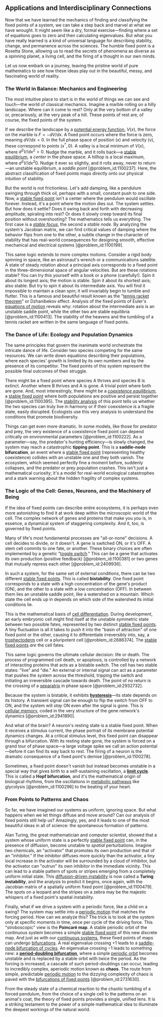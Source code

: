 ## Applications and Interdisciplinary Connections

Now that we have learned the mechanics of finding and classifying the fixed points of a system, we can take a step back and marvel at what we have wrought. It might seem like a dry, formal exercise—finding where a set of equations goes to zero and then calculating eigenvalues. But what you have really learned is a kind of universal language for describing stability, change, and permanence across the sciences. The humble fixed point is a Rosetta Stone, allowing us to read the secrets of phenomena as diverse as a spinning planet, a living cell, and the firing of a thought in our own minds.

Let us now embark on a journey, leaving the pristine world of pure mathematics to see how these ideas play out in the beautiful, messy, and fascinating world of reality.

### The World in Balance: Mechanics and Engineering

The most intuitive place to start is in the world of things we can see and touch—the world of classical mechanics. Imagine a marble rolling on a hilly landscape. Where can it come to rest? Only at the very bottom of a valley or, precariously, at the very peak of a hill. These points of rest are, of course, the fixed points of the system.

If we describe the landscape by a [potential energy function](@article_id:165737), $V(x)$, the force on the marble is $F = -dV/dx$. A fixed point occurs where the force is zero, meaning $dV/dx = 0$. In the full phase space of position ($x$) and velocity ($v$), these correspond to points $(x^*, 0)$. A valley is a local minimum of $V(x)$, where $d^2V/dx^2 > 0$. Nudge the marble, and it rolls back—a [stable equilibrium](@article_id:268985), a *center* in the phase space. A hilltop is a local maximum, where $d^2V/dx^2  0$. Nudge it ever so slightly, and it rolls away, never to return—an unstable equilibrium, a *saddle point* [@problem_id:1100237]. Here, the abstract classification of fixed points maps directly onto our physical intuition of stability.

But the world is not frictionless. Let's add damping, like a pendulum swinging through thick oil, perhaps with a small, constant push to one side. Now, a [stable fixed point](@article_id:272068) isn't a center where the pendulum would oscillate forever. Instead, it's a point where the motion dies out. The system settles. But *how* does it settle? Does it swing back and forth with decreasing amplitude, spiraling into rest? Or does it slowly creep toward its final position without overshooting? The mathematics tells us everything. The first case is a *[stable focus](@article_id:273746)*, the second a *stable node*. By analyzing the system's Jacobian matrix, we can find critical values of damping where the behavior flips from one to the other, a subtle change in the character of stability that has real-world consequences for designing smooth, effective mechanical and electrical systems [@problem_id:1100199].

This same logic extends to more complex motions. Consider a rigid body spinning in space, like an astronaut's wrench or a communications satellite. A state of steady rotation about a principal axis corresponds to a fixed point in the three-dimensional space of angular velocities. But are these rotations stable? You can try this yourself with a book or a phone (carefully!). Spin it about its longest axis; the motion is stable. Spin it about its shortest axis; also stable. But try to spin it about its intermediate axis. You will find it impossible to maintain a clean spin; it will invariably begin to tumble and flutter. This is a famous and beautiful result known as the "[tennis racket theorem](@article_id:157696)" or Dzhanibekov effect. Analysis of the fixed points of Euler's [equations of motion](@article_id:170226) reveals why: rotation about the intermediate axis is an unstable saddle point, while the other two are stable equilibria [@problem_id:1100413]. The stability of the heavens and the tumbling of a tennis racket are written in the same language of fixed points.

### The Dance of Life: Ecology and Population Dynamics

The same principles that govern the inanimate world orchestrate the intricate dance of life. Consider two species competing for the same resources. We can write down equations describing their populations, where each species' growth is limited by its own numbers and by the presence of its competitor. The fixed points of this system represent the possible final outcomes of their struggle.

There might be a fixed point where species A thrives and species B is extinct. Another where B thrives and A is gone. A trivial point where both are gone. And, most interestingly, there might be a *[coexistence equilibrium](@article_id:273198)*, a [stable fixed point](@article_id:272068) where both populations are positive and persist together [@problem_id:1100395]. The [stability analysis](@article_id:143583) of this point tells us whether the two species can truly live in harmony or if their coexistence is a fragile state, easily disrupted. Ecologists use this very analysis to understand the conditions that promote biodiversity.

Things can get even more dramatic. In some models, like those for predator and prey, the very existence of a coexistence fixed point can depend critically on environmental parameters [@problem_id:1100222]. As a parameter—say, the predator's hunting efficiency—is slowly changed, the system may reach a catastrophic **tipping point**. This is a **saddle-node bifurcation**, an event where a [stable fixed point](@article_id:272068) (representing healthy coexistence) collides with an unstable one and they both vanish. The ecosystem, which seemed perfectly fine a moment before, suddenly collapses, and the predator or prey population crashes. This isn't just a mathematical curiosity; it's a model for real-world ecological catastrophes and a stark warning about the hidden fragility of complex systems.

### The Logic of the Cell: Genes, Neurons, and the Machinery of Being

If the idea of fixed points can describe entire ecosystems, it is perhaps even more astonishing to find it at work deep within the microscopic world of the cell. The complex network of genes and proteins that make you *you* is, in essence, a dynamical system of staggering complexity. And it, too, is governed by fixed points.

Many of life's most fundamental processes are "all-or-none" decisions. A cell decides to divide, or it doesn't. A gene is switched ON, or it's OFF. A stem cell commits to one fate, or another. These binary choices are often implemented by a genetic "[toggle switch](@article_id:266866)." This can be a gene that activates its own production (positive feedback) [@problem_id:1100381] or two genes that mutually repress each other [@problem_id:2409936].

In such a system, for the same set of external conditions, there can be two different [stable fixed points](@article_id:262226). This is called **bistability**. One fixed point corresponds to a state with a high concentration of the gene's product (ON), and the other to a state with a low concentration (OFF). In between them lies an unstable saddle point, like a watershed on a mountain. Which state the cell ends up in depends on which side of the watershed its initial conditions lie.

This is the mathematical basis of [cell differentiation](@article_id:274397). During development, an early embryonic cell might find itself at the unstable symmetric state between two possible fates, represented by two distinct [stable fixed points](@article_id:262226). A tiny fluctuation is all it takes to push it into the "basin of attraction" of one fixed point or the other, causing it to differentiate irreversibly into, say, a [trophectoderm](@article_id:271004) cell or a pluripotent cell [@problem_id:2686374]. The [stable fixed points](@article_id:262226) *are* the cell fates.

This same logic governs the ultimate cellular decision: life or death. The process of programmed cell death, or apoptosis, is controlled by a network of interacting proteins that acts as a bistable switch. The cell has two stable states: "live" and "die." An external or internal signal can act as a parameter that pushes the system across the threshold, tripping the switch and initiating an irreversible cascade towards death. The point of no return is the crossing of a [separatrix](@article_id:174618) in phase space [@problem_id:2932732].

Because the system is bistable, it exhibits **[hysteresis](@article_id:268044)**—its state depends on its history. A transient signal can be enough to flip the switch from OFF to ON, and the system will *stay* ON even after the signal is gone. This is [cellular memory](@article_id:140391), coded in the very structure of the gene network's dynamics [@problem_id:2941890].

And what of the brain? A neuron's resting state is a stable fixed point. When it receives a stimulus current, the phase portrait of its membrane potential dynamics changes. At a critical stimulus level, this fixed point can disappear through a bifurcation. With its resting state gone, the system is forced on a grand tour of phase space—a large voltage spike we call an action potential—before it can find its way back to rest. The firing of a neuron is the dramatic consequence of a fixed point's demise [@problem_id:1100278].

Sometimes, a fixed point doesn't vanish but instead becomes unstable in a special way that gives birth to a self-sustaining oscillation, a **[limit cycle](@article_id:180332)**. This is called a **Hopf bifurcation**, and it's the mathematical origin of biological rhythms, from the oscillations in [metabolic pathways](@article_id:138850) like glycolysis [@problem_id:1100296] to the beating of your heart.

### From Points to Patterns and Chaos

So far, we have imagined our systems as uniform, ignoring space. But what happens when we let things diffuse and move around? Can our analysis of fixed points still help us? Amazingly, yes, and it leads to one of the most beautiful ideas in all of science: the spontaneous formation of patterns.

Alan Turing, the great mathematician and computer scientist, showed that a system whose uniform state is a perfectly [stable fixed point](@article_id:272068) can, in the presence of diffusion, become unstable to *spatial* perturbations. Imagine two chemicals, an "activator" that promotes its own production and that of an "inhibitor." If the inhibitor diffuses more quickly than the activator, a tiny local increase in the activator will be surrounded by a cloud of inhibitor, but the activator can "outrun" its own inhibitor in the immediate vicinity. This can lead to a stable pattern of spots or stripes emerging from a completely uniform initial state. This [diffusion-driven instability](@article_id:158142) is now called a **Turing instability**, and the analysis to predict it begins, once again, with the Jacobian matrix of a spatially uniform fixed point [@problem_id:1100479]. The spots on a leopard and the stripes on a zebra may be the majestic whispers of a fixed point's spatial instability.

Finally, what if we drive a system with a periodic force, like a child on a swing? The system may settle into a [periodic motion](@article_id:172194) that matches the forcing period. How can we analyze this? The trick is to look at the system only at specific moments in time, once per cycle of the driving force. This "stroboscopic" view is the **Poincaré map**. A stable periodic orbit of the continuous system becomes a simple [stable fixed point](@article_id:272068) of this new discrete map. And just as with our [continuous systems](@article_id:177903), these fixed points of maps can undergo [bifurcations](@article_id:273479). A real eigenvalue crossing $+1$ leads to a [saddle-node bifurcation of cycles](@article_id:264001). An eigenvalue crossing $-1$ leads to something new: a **[period-doubling bifurcation](@article_id:139815)**, where a simple [periodic orbit](@article_id:273261) becomes unstable and is replaced by a stable orbit with twice the period. As the forcing is increased, a cascade of such period-doublings can occur, leading to incredibly complex, aperiodic motion known as **chaos**. The route from simple, predictable [periodic motion](@article_id:172194) to the dizzying complexity of chaos is paved with the [bifurcations of fixed points](@article_id:203244) [@problem_id:2731630].

From the steady state of a chemical reaction to the chaotic tumbling of a forced pendulum, from the choice of a single cell to the patterns on an animal's coat, the theory of fixed points provides a single, unified lens. It is a striking testament to the power of a simple mathematical idea to illuminate the deepest workings of the natural world.